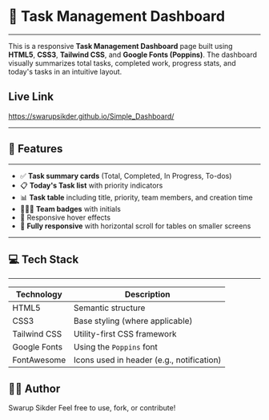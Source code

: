 # 🧭 Task Management Dashboard
--------------------------------------

This is a responsive **Task Management Dashboard** page built using **HTML5**, **CSS3**, **Tailwind CSS**, and **Google Fonts (Poppins)**. The dashboard visually summarizes total tasks, completed work, progress stats, and today's tasks in an intuitive layout.

## Live Link
https://swarupsikder.github.io/Simple_Dashboard/

---

## 📌 Features
--------------------------------------

- ✅ **Task summary cards** (Total, Completed, In Progress, To-dos)
- 📋 **Today's Task list** with priority indicators
- 📊 **Task table** including title, priority, team members, and creation time
- 🧑‍🤝‍🧑 **Team badges** with initials
- 💬 Responsive hover effects
- 📱 **Fully responsive** with horizontal scroll for tables on smaller screens

---

## 💻 Tech Stack
--------------------------------------

| Technology     | Description                                |
|----------------|--------------------------------------------|
| HTML5          | Semantic structure                         |
| CSS3           | Base styling (where applicable)            |
| Tailwind CSS   | Utility-first CSS framework                |
| Google Fonts   | Using the `Poppins` font                   |
| FontAwesome    | Icons used in header (e.g., notification)  |












🧑‍💻 Author
--------------------------------------
Swarup Sikder
Feel free to use, fork, or contribute!